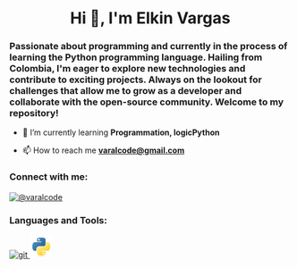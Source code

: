 <h1 align="center">Hi 👋, I'm Elkin Vargas</h1>
<h3 align="left">Passionate about programming and currently in the process of learning the Python programming language. Hailing from Colombia, I'm eager to explore new technologies and contribute to exciting projects. Always on the lookout for challenges that allow me to grow as a developer and collaborate with the open-source community. Welcome to my repository!</h3>

- 🌱 I’m currently learning **Programmation, logicPython**

- 📫 How to reach me **varalcode@gmail.com**

<h3 align="left">Connect with me:</h3>
<p align="left">
<a href="https://instagram.com/@varalcode" target="blank"><img align="center" src="https://raw.githubusercontent.com/rahuldkjain/github-profile-readme-generator/master/src/images/icons/Social/instagram.svg" alt="@varalcode" height="30" width="40" /></a>
</p>

<h3 align="left">Languages and Tools:</h3>
<p align="left"> <a href="https://git-scm.com/" target="_blank" rel="noreferrer"> <img src="https://www.vectorlogo.zone/logos/git-scm/git-scm-icon.svg" alt="git" width="40" height="40"/> </a> <a href="https://www.python.org" target="_blank" rel="noreferrer"> <img src="https://raw.githubusercontent.com/devicons/devicon/master/icons/python/python-original.svg" alt="python" width="40" height="40"/> </a> </p>
